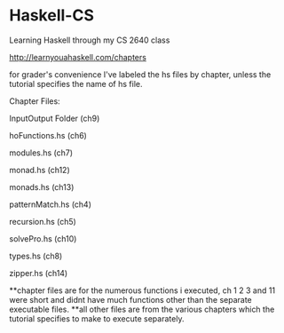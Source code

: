 # Haskell-CS
Learning Haskell through my CS 2640 class

http://learnyouahaskell.com/chapters

for grader's convenience I've labeled the hs files by chapter, unless the tutorial specifies the name of hs file. 

Chapter Files:

InputOutput Folder (ch9)

hoFunctions.hs (ch6)

modules.hs (ch7)

monad.hs (ch12)

monads.hs (ch13)

patternMatch.hs (ch4)

recursion.hs (ch5)

solvePro.hs (ch10)

types.hs (ch8) 

zipper.hs (ch14)

**chapter files are for the numerous functions i executed, ch 1 2 3 and 11 were short and didnt have much functions other than the separate executable files.
**all other files are from the various chapters which the tutorial specifies to make to execute separately.
